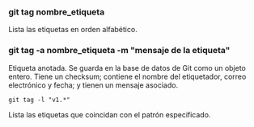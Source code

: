 ﻿### git tag nombre_etiqueta
Lista las etiquetas en orden alfabético.


### git tag -a nombre_etiqueta -m "mensaje de la etiqueta"
Etiqueta anotada. 
Se guarda en la base de datos de Git como un objeto entero.
Tiene un checksum; contiene el nombre del etiquetador, correo electrónico y fecha; y tienen un mensaje asociado.


```
git tag -l "v1.*"
```
Lista las etiquetas que coincidan con el patrón especificado.
